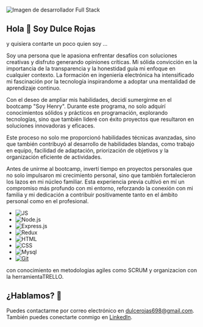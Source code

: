###
![Imagen de desarrollador Full Stack](https://blog.strefakursow.pl/content/images/2017/07/fullstackdeveloper--1-.jpg)
## **Hola 👋 Soy Dulce Rojas** 


y quisiera contarte un poco quien soy ...


Soy una persona que le apasiona  enfrentar desafíos con soluciones creativas y disfruto generando opiniones críticas. Mi sólida convicción en la importancia de la transparencia y la honestidad guía mi enfoque en cualquier contexto. La formación en ingeniería electrónica ha intensificado mi fascinación por la tecnología inspirandome  a adoptar una mentalidad de aprendizaje continuo.

Con el deseo de ampliar mis habilidades, decidí sumergirme en el bootcamp "Soy Henry". Durante este programa, no solo adquirí conocimientos sólidos y prácticos en programación, explorando tecnologías, sino que también lideré con éxito proyectos que resultaron en soluciones innovadoras y eficaces.

Este proceso no solo me proporcionó habilidades técnicas avanzadas, sino que también contribuyó al desarrollo de habilidades blandas, como trabajo en equipo, facilidad de adaptación, priorización de objetivos y la organización eficiente de actividades.

Antes de unirme al bootcamp, invertí tiempo en proyectos personales que no solo impulsaron mi crecimiento personal, sino que también fortalecieron los lazos en mi núcleo familiar. Esta experiencia previa cultivó en mí un compromiso más profundo con mi entorno, reforzando la conexión con mi familia y mi dedicación a contribuir positivamente tanto en el ámbito personal como en el profesional.


  - ![JS](https://img.icons8.com/color/48/000000/js.png)
  - ![Node.js](https://img.icons8.com/color/48/000000/nodejs.png)
  - ![Express.js](https://img.icons8.com/color/48/000000/express.png)
  - ![Redux](https://img.icons8.com/color/48/000000/redux.png)
  - ![HTML](https://img.icons8.com/color/48/000000/html-5.png)
  - ![CSS](https://img.icons8.com/color/48/000000/css3.png)
  - ![Mysql](https://img.icons8.com/color/48/000000/mysql.png)
  - [![Git](https://miro.medium.com/v2/resize:fit:1400/0*EitUXT-pqbaQSCTt.gif)](https://github.com/IngRojasDulce)

  con  conocimiento en metodologias agiles como SCRUM
  y organizacion con la herramientaTRELLO.
  
## ¿**Hablamos?** 👋
Puedes contactarme por correo electrónico en dulcerojas698@gmail.com.
También puedes conectarte conmigo en [LinkedIn](https://www.linkedin.com/in/dulce-rojas-19060416a/).

<!--
**IngRojasDulce/IngRojasDulce** is a ✨ _special_ ✨ repository because its `README.md` (this file) appears on your GitHub profile.

Here are some ideas to get you started:

- 🔭 I’m currently working on ...
- 🌱 I’m currently learning ...
- 👯 I’m looking to collaborate on ...
- 🤔 I’m looking for help with ...
- 💬 Ask me about ...
- 📫 How to reach me: ...
- 😄 Pronouns: ...
- ⚡ Fun fact: ...
-->
